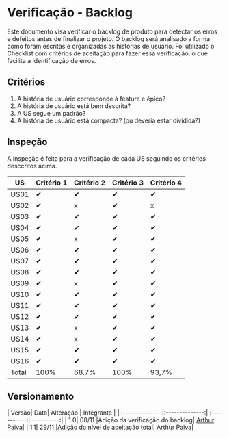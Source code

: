 # Verificação - Backlog

 Este documento visa verificar o backlog de produto para detectar os erros e defeitos antes de finalizar o projeto. O backlog será analisado a forma como foram escritas e organizadas as histórias de usuário. Foi utilizado o Checklist com critérios de aceitação para fazer essa verificação, o que facilita a identificação de erros.

## Critérios

1. A história de usuário corresponde à feature e épico?
2. A história de usuário está bem descrita?
3. A US segue um padrão?
4. A história de usuário está compacta? (ou deveria estar dividida?)

## Inspeção

A inspeção é feita para a verificação de cada US seguindo os critérios desccritos acima.

| US       | Critério 1 | Critério 2| Critério 3 | Critério 4|
|----------|------------|-----------|------------|-----------|
| US01     | ✔          |      ✔    |     ✔      |✔          |
| US02     | ✔          |      x    |     ✔      |x          |
| US03     | ✔          |      ✔    |     ✔      |✔          |
| US04     | ✔          |      ✔    |     ✔      |✔          |
| US05     | ✔          |      x    |     ✔      |✔          |
| US06     | ✔          |      ✔    |     ✔      |✔          |
| US07     | ✔          |      ✔    |     ✔      |✔          |
| US08     | ✔          |      ✔    |     ✔      |✔          |
| US09     | ✔          |      x    |     ✔      |✔          |
| US10     | ✔          |      ✔    |     ✔      |✔          |
| US11     | ✔          |      ✔    |     ✔      |✔          |
| US12     | ✔          |      ✔    |     ✔      |✔          |
| US13     | ✔          |      x    |     ✔      |✔          |
| US14     | ✔          |      x    |     ✔      |✔          |
| US15     | ✔          |      ✔    |     ✔      |✔          |
| US16     | ✔          |      ✔    |     ✔      |✔          |
| Total    | 100%       |   68.7%   |   100%     |93,7%      |

## Versionamento

| Versão| Data| Alteração | Integrante |
| :------------- :|:--------------:| :-----------:|:----------:|
| 1.0| 08/11 |Adição da verificação do backlog|  [Arthur Paiva](https://github.com/ArthurPaivaT)|
| 1.1| 29/11 |Adição do nível de aceitação total|  [Arthur Paiva](https://github.com/arthurpaivat)|